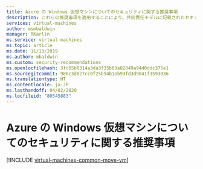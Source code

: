 ```yaml
---
title: Azure の Windows 仮想マシンについてのセキュリティに関する推奨事項
description: これらの推奨事項を適用することにより、共同責任モデルに記載されたセキュリティに関する義務を果たすことができ、デプロイの全体的なセキュリティが向上します。
services: virtual-machines
author: msmbaldwin
manager: RKarlin
ms.service: virtual-machines
ms.topic: article
ms.date: 11/13/2019
ms.author: mbaldwin
ms.custom: security-recommendations
ms.openlocfilehash: 3fc65b0314a3da3f35b03a82849a94d0ddc375e1
ms.sourcegitcommit: 980c3d827cc0f25b94b1eb93fd3d9041f3593036
ms.translationtype: HT
ms.contentlocale: ja-JP
ms.lasthandoff: 04/02/2020
ms.locfileid: "80545883"
---
```

# <a name="security-recommendations-for-windows-virtual-machines-in-azure"></a>Azure の Windows 仮想マシンについてのセキュリティに関する推奨事項


[!INCLUDE [virtual-machines-common-move-vm](../../../includes/virtual-machines-security-recommendations.md)]
